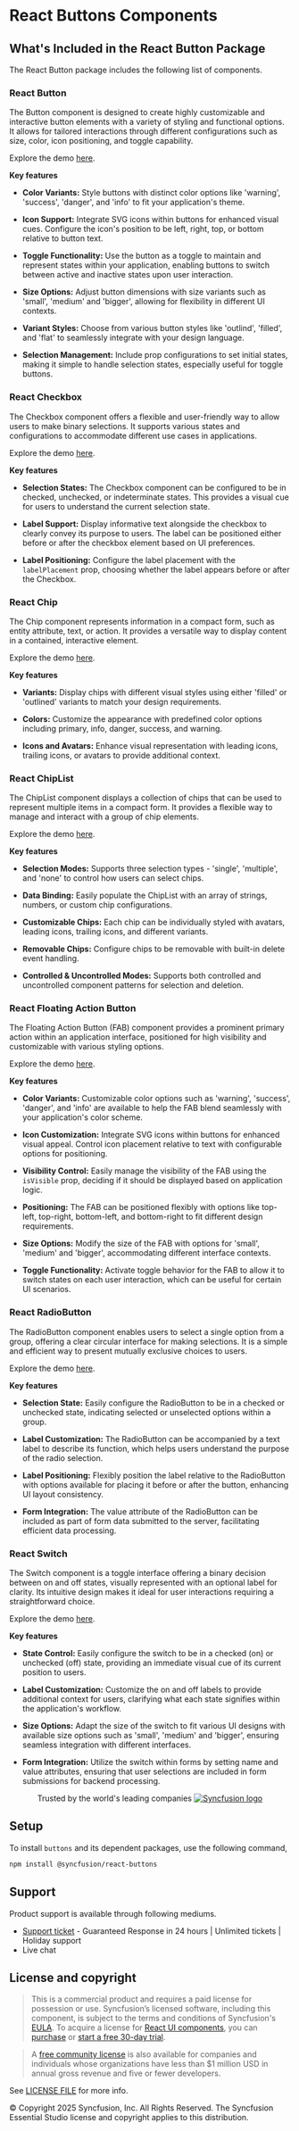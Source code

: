 # React Buttons Components

## What's Included in the React Button Package

The React Button package includes the following list of components.

### React Button

The Button component is designed to create highly customizable and interactive button elements with a variety of styling and functional options. It allows for tailored interactions through different configurations such as size, color, icon positioning, and toggle capability.

Explore the demo [here](https://react.syncfusion.com/button).

**Key features**

- **Color Variants:** Style buttons with distinct color options like 'warning', 'success', 'danger', and 'info' to fit your application's theme.

- **Icon Support:**  Integrate SVG icons within buttons for enhanced visual cues. Configure the icon's position to be left, right, top, or bottom relative to button text.

- **Toggle Functionality:** Use the button as a toggle to maintain and represent states within your application, enabling buttons to switch between active and inactive states upon user interaction.

- **Size Options:** Adjust button dimensions with size variants such as 'small', 'medium' and 'bigger', allowing for flexibility in different UI contexts.

- **Variant Styles:** Choose from various button styles like 'outlind', 'filled', and 'flat' to seamlessly integrate with your design language.

- **Selection Management:** Include prop configurations to set initial states, making it simple to handle selection states, especially useful for toggle buttons.

### React Checkbox

The Checkbox component offers a flexible and user-friendly way to allow users to make binary selections. It supports various states and configurations to accommodate different use cases in applications.

Explore the demo [here](https://react.syncfusion.com/checkbox).

**Key features**

- **Selection States:** The Checkbox component can be configured to be in checked, unchecked, or indeterminate states. This provides a visual cue for users to understand the current selection state.

- **Label Support:** Display informative text alongside the checkbox to clearly convey its purpose to users. The label can be positioned either before or after the checkbox element based on UI preferences.

- **Label Positioning:** Configure the label placement with the `labelPlacement` prop, choosing whether the label appears before or after the Checkbox.

### React Chip

The Chip component represents information in a compact form, such as entity attribute, text, or action. It provides a versatile way to display content in a contained, interactive element.

Explore the demo [here](https://react.syncfusion.com/chip).

**Key features**

- **Variants:** Display chips with different visual styles using either 'filled' or 'outlined' variants to match your design requirements.

- **Colors:** Customize the appearance with predefined color options including primary, info, danger, success, and warning.

- **Icons and Avatars:** Enhance visual representation with leading icons, trailing icons, or avatars to provide additional context.

### React ChipList

The ChipList component displays a collection of chips that can be used to represent multiple items in a compact form. It provides a flexible way to manage and interact with a group of chip elements.

Explore the demo [here](https://react.syncfusion.com/chiplist).

**Key features**

- **Selection Modes:** Supports three selection types - 'single', 'multiple', and 'none' to control how users can select chips.

- **Data Binding:** Easily populate the ChipList with an array of strings, numbers, or custom chip configurations.

- **Customizable Chips:** Each chip can be individually styled with avatars, leading icons, trailing icons, and different variants.

- **Removable Chips:** Configure chips to be removable with built-in delete event handling.

- **Controlled & Uncontrolled Modes:** Supports both controlled and uncontrolled component patterns for selection and deletion.

### React Floating Action Button

The Floating Action Button (FAB) component provides a prominent primary action within an application interface, positioned for high visibility and customizable with various styling options.

Explore the demo [here](https://react.syncfusion.com/floating-action-button).

**Key features**

- **Color Variants:** Customizable color options such as 'warning', 'success', 'danger', and 'info' are available to help the FAB blend seamlessly with your application's color scheme.

- **Icon Customization:** Integrate SVG icons within buttons for enhanced visual appeal. Control icon placement relative to text with configurable options for positioning.

- **Visibility Control:** Easily manage the visibility of the FAB using the `isVisible` prop, deciding if it should be displayed based on application logic.

- **Positioning:** The FAB can be positioned flexibly with options like top-left, top-right, bottom-left, and bottom-right to fit different design requirements.

- **Size Options:** Modify the size of the FAB with options for 'small', 'medium' and 'bigger', accommodating different interface contexts.

- **Toggle Functionality:** Activate toggle behavior for the FAB to allow it to switch states on each user interaction, which can be useful for certain UI scenarios.

### React RadioButton

The RadioButton component enables users to select a single option from a group, offering a clear circular interface for making selections. It is a simple and efficient way to present mutually exclusive choices to users.

Explore the demo [here](https://react.syncfusion.com/radio-button).

**Key features**

- **Selection State:** Easily configure the RadioButton to be in a checked or unchecked state, indicating selected or unselected options within a group.

- **Label Customization:** The RadioButton can be accompanied by a text label to describe its function, which helps users understand the purpose of the radio selection.

- **Label Positioning:** Flexibly position the label relative to the RadioButton with options available for placing it before or after the button, enhancing UI layout consistency.

- **Form Integration:** The value attribute of the RadioButton can be included as part of form data submitted to the server, facilitating efficient data processing.

### React Switch

The Switch component is a toggle interface offering a binary decision between on and off states, visually represented with an optional label for clarity. Its intuitive design makes it ideal for user interactions requiring a straightforward choice.

Explore the demo [here](https://react.syncfusion.com/switch).

**Key features**

- **State Control:** Easily configure the switch to be in a checked (on) or unchecked (off) state, providing an immediate visual cue of its current position to users.

- **Label Customization:** Customize the on and off labels to provide additional context for users, clarifying what each state signifies within the application's workflow.

- **Size Options:** Adapt the size of the switch to fit various UI designs with available size options such as 'small', 'medium' and 'bigger', ensuring seamless integration with different interfaces.

- **Form Integration:** Utilize the switch within forms by setting name and value attributes, ensuring that user selections are included in form submissions for backend processing.


<p align="center">
Trusted by the world's leading companies
  <a href="https://www.syncfusion.com/">
    <img src="https://raw.githubusercontent.com/SyncfusionExamples/nuget-img/master/syncfusion/syncfusion-trusted-companies.webp" alt="Syncfusion logo">
  </a>
</p>

## Setup

To install `buttons` and its dependent packages, use the following command,

```sh
npm install @syncfusion/react-buttons
```

## Support

Product support is available through following mediums.

* [Support ticket](https://support.syncfusion.com/support/tickets/create) - Guaranteed Response in 24 hours | Unlimited tickets | Holiday support
* Live chat

## License and copyright

> This is a commercial product and requires a paid license for possession or use. Syncfusion’s licensed software, including this component, is subject to the terms and conditions of Syncfusion's [EULA](https://www.syncfusion.com/eula/es/). To acquire a license for [React UI components](https://www.syncfusion.com/react-components), you can [purchase](https://www.syncfusion.com/sales/products) or [start a free 30-day trial](https://www.syncfusion.com/account/manage-trials/start-trials).

> A [free community license](https://www.syncfusion.com/products/communitylicense) is also available for companies and individuals whose organizations have less than $1 million USD in annual gross revenue and five or fewer developers.

See [LICENSE FILE](https://github.com/syncfusion/react-ui-components/blob/master/license?utm_source=npm&utm_campaign=notification) for more info.

&copy; Copyright 2025 Syncfusion, Inc. All Rights Reserved. The Syncfusion Essential Studio license and copyright applies to this distribution.
